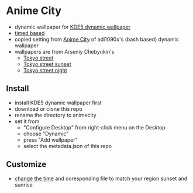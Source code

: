# Anime City 

- dynamic wallpaper for [KDE5 dynamic wallpaper](https://github.com/zzag/plasma5-wallpapers-dynamic)
- [timed based](https://github.com/zzag/plasma5-wallpapers-dynamic/wiki/Difference-between-solar-dynamic-wallpapers-and-timed-dynamic-wallpapers)
- copied setting from [Anime City](https://github.com/adi1090x/dynamic-wallpaper/tree/master/images/animecity) of adi1090x's (bash based) dynamic wallpaper
- wallpapers are from Arseniy Chebynkin's 
    - [Tokyo street](https://www.artstation.com/artwork/J3aRD)
    - [Tokyo street sunset](https://www.artstation.com/artwork/Ok9ry)
    - [Tokyo street night](https://www.artstation.com/artwork/BWle4)

## Install

- install KDE5 dynamic wallpaper first
- download or clone this repo
- rename the directory to animecity
- set it from 
    - "Configure Desktop" from right-click menu on the Desktop
    - choose "Dynamic"
    - press "Add wallpaper"
    - select the metadata.json of this repo

## Customize

- [change the time](https://github.com/zzag/plasma5-wallpapers-dynamic/wiki/metadata.json-keys#timed-metadata) and coresponding file to match your region sunset and sunrise
